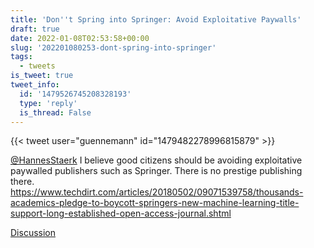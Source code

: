 ```yaml
---
title: 'Don''t Spring into Springer: Avoid Exploitative Paywalls'
draft: true
date: 2022-01-08T02:53:58+00:00
slug: '202201080253-dont-spring-into-springer'
tags:
  - tweets
is_tweet: true
tweet_info:
  id: '1479526745208328193'
  type: 'reply'
  is_thread: False
---
```




{{< tweet user="guennemann" id="1479482278996815879" >}}

[@HannesStaerk](https://x.com/HannesStaerk) I believe good citizens should be avoiding exploitative paywalled publishers such as Springer. There is no prestige publishing there. <https://www.techdirt.com/articles/20180502/09071539758/thousands-academics-pledge-to-boycott-springers-new-machine-learning-title-support-long-established-open-access-journal.shtml>

[Discussion](https://x.com/sytelus/status/1479526745208328193)

